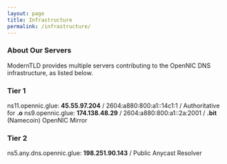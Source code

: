 ```yaml
---
layout: page
title: Infrastructure
permalink: /infrastructure/
---
```


### About Our Servers

ModernTLD provides multiple servers contributing to the OpenNIC DNS infrastructure, as listed below.

### Tier 1

ns11.opennic.glue: **45.55.97.204** / 2604:a880:800:a1::14c1:1 / Authoritative for **.o**
ns9.opennic.glue: **174.138.48.29** / 2604:a880:800:a1::2a:2001 / **.bit** (Namecoin) OpenNIC Mirror

### Tier 2

ns5.any.dns.opennic.glue: **198.251.90.143** / Public Anycast Resolver
